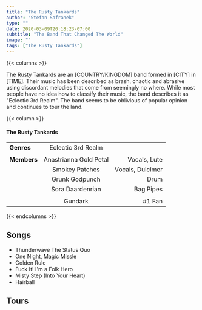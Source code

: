 ```yaml
---
title: "The Rusty Tankards"
author: "Stefan Safranek"
type: ""
date: 2020-03-09T20:18:23-07:00
subtitle: "The Band That Changed The World"
image: ""
tags: ["The Rusty Tankards"]
---
```



{{< columns >}}

The Rusty Tankards are an [COUNTRY/KINGDOM] band formed in [CITY] in [TIME]. Their music has been described as brash, chaotic and abrasive using discordant melodies that come from seemingly no where. While most people have no idea how to classify their music, the band describes it as "Eclectic 3rd Realm". The band seems to be oblivious of popular opinion and continues to tour the land.

{{< column >}}

<div class="description-table">

#### The Rusty Tankards

|                |                        |                  |
| -------------- |:----------------------:| ----------------:|
| <b>Genres</b>  | Eclectic 3rd Realm     |                  |
|                |                        |                  |
| <b>Members</b> | Anastrianna Gold Petal | Vocals, Lute     |
|                | Smokey Patches         | Vocals, Dulcimer |
|                | Grunk Godpunch         | Drum             |
|                | Sora Daardenrian       | Bag Pipes        |
|                |                        |                  |
|                | Gundark                | #1 Fan           |

</div>

{{< endcolumns >}}


## Songs
 - Thunderwave The Status Quo
 - One Night, Magic Missle
 - Golden Rule
 - Fuck It! I'm a Folk Hero
 - Misty Step (Into Your Heart)
 - Hairball

## Tours
